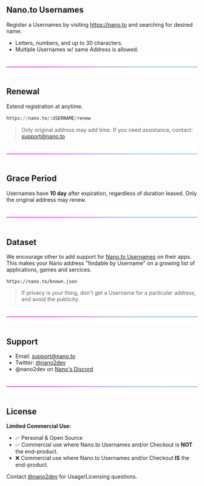## Nano.to Usernames

Register a Usernames by visiting https://nano.to and searching for desired name. 

- Letters, numbers, and up to 30 characters.
- Multiple Usernames w/ same Address is allowed.

![line](https://github.com/fwd/n2/raw/master/.github/line.png)

## Renewal 

Extend registration at anytime.

```python
https://nano.to/:USERNAME/renew
```

> Only original address may add time. If you need assistance, contact: [support@nano.to](mailto:support@nano.to)

![line](https://github.com/fwd/n2/raw/master/.github/line.png)

## Grace Period

Usernames have **10 day** after expiration, regardless of duration leased. Only the original address may renew.

![line](https://github.com/fwd/n2/raw/master/.github/line.png)

## Dataset

We encourage other to add support for [Nano.to Usernames](https://nano.to/known.json) on their apps. This makes your Nano address "findable by Username" on a growing list of applications, games and sercices. 

```pthon
https://nano.to/known.json
```

> If privacy is your thing, don't get a Username for a particular address, and avoid the publicity.

![line](https://github.com/fwd/n2/raw/master/.github/line.png)

## Support

- Email: support@nano.to
- Twitter: [@nano2dev](https://twitter.com/nano2dev)
- @nano2dev on [Nano's Discord](https://discord.com/invite/RNAE2R9) 

![line](https://github.com/fwd/n2/raw/master/.github/line.png)


## License

**Limited Commercial Use:**

- ✅ Personal & Open Source
- ✅ Commercial use where Nano.to Usernames and/or Checkout is **NOT** the end-product.
- ❌ Commercial use where Nano.to Usernames and/or Checkout **IS** the end-product.

Contact [@nano2dev](mailto:support@nano.to) for Usage/Licensing questions.
